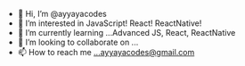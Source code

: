 - 👋 Hi, I’m @ayyayacodes
- 👀 I’m interested in JavaScript! React! ReactNative!
- 🌱 I’m currently learning ...Advanced JS, React, ReactNative
- 💞️ I’m looking to collaborate on ...
- 📫 How to reach me ...ayyayacodes@gmail.com

<!---
ayyayacodes/ayyayacodes is a ✨ special ✨ repository because its `README.md` (this file) appears on your GitHub profile.
You can click the Preview link to take a look at your changes.
--->
